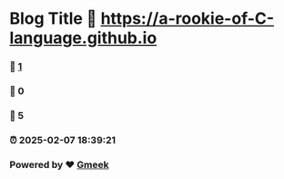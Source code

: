 # Blog Title :link: https://a-rookie-of-C-language.github.io 
### :page_facing_up: [1](https://a-rookie-of-C-language.github.io/tag.html) 
### :speech_balloon: 0 
### :hibiscus: 5 
### :alarm_clock: 2025-02-07 18:39:21 
### Powered by :heart: [Gmeek](https://github.com/Meekdai/Gmeek)
